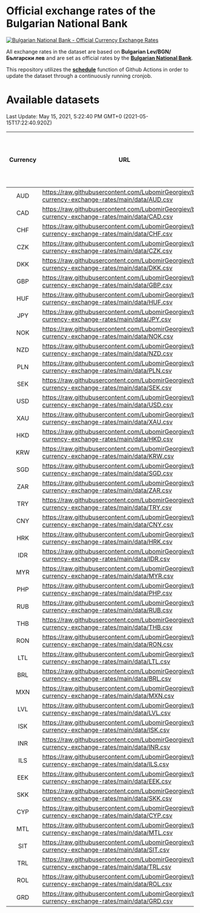 # Official exchange rates of the Bulgarian National Bank

[![Bulgarian National Bank - Official Currency Exchange Rates](https://github.com/LubomirGeorgiev/bnb-currency-exchange-rates/actions/workflows/update-rates.yml/badge.svg?branch=main)](https://github.com/LubomirGeorgiev/bnb-currency-exchange-rates/actions/workflows/update-rates.yml)

All exchange rates in the dataset are based on **Bulgarian Lev/BGN/Български лев** and are set as official rates by the [**Bulgarian National Bank**](https://www.bnb.bg/Statistics/StExternalSector/StExchangeRates/StERForeignCurrencies/index.htm?toLang=_EN).

This repository utilizes the [**schedule**](https://docs.github.com/en/actions/reference/events-that-trigger-workflows) function of Github Actions in order to update the dataset through a continuously running cronjob.

# Available datasets

<!-- START LINKS (DO NOT EVER FU*ING DELETE THIS COMMENT FOR THE LOVE OF YOUR LIFE!!! IF YOU ARE CURIOS HOW IT WORKS, YOU CAN HAVE A LOOK AT ./src/updateReadme.ts) -->

Last Update: May 15, 2021, 5:22:40 PM GMT+0 (2021-05-15T17:22:40.920Z)

| Currency | URL                                                                                             | Number of records | Number of missing days that were filled in |
| :------: | ----------------------------------------------------------------------------------------------- | :---------------: | :----------------------------------------: |
|   AUD    | https://raw.githubusercontent.com/LubomirGeorgiev/bnb-currency-exchange-rates/main/data/AUD.csv |       7532        |                    2327                    |
|   CAD    | https://raw.githubusercontent.com/LubomirGeorgiev/bnb-currency-exchange-rates/main/data/CAD.csv |       7532        |                    2327                    |
|   CHF    | https://raw.githubusercontent.com/LubomirGeorgiev/bnb-currency-exchange-rates/main/data/CHF.csv |       7532        |                    2327                    |
|   CZK    | https://raw.githubusercontent.com/LubomirGeorgiev/bnb-currency-exchange-rates/main/data/CZK.csv |       7532        |                    2327                    |
|   DKK    | https://raw.githubusercontent.com/LubomirGeorgiev/bnb-currency-exchange-rates/main/data/DKK.csv |       7532        |                    2327                    |
|   GBP    | https://raw.githubusercontent.com/LubomirGeorgiev/bnb-currency-exchange-rates/main/data/GBP.csv |       7532        |                    2327                    |
|   HUF    | https://raw.githubusercontent.com/LubomirGeorgiev/bnb-currency-exchange-rates/main/data/HUF.csv |       7532        |                    2327                    |
|   JPY    | https://raw.githubusercontent.com/LubomirGeorgiev/bnb-currency-exchange-rates/main/data/JPY.csv |       7532        |                    2327                    |
|   NOK    | https://raw.githubusercontent.com/LubomirGeorgiev/bnb-currency-exchange-rates/main/data/NOK.csv |       7532        |                    2327                    |
|   NZD    | https://raw.githubusercontent.com/LubomirGeorgiev/bnb-currency-exchange-rates/main/data/NZD.csv |       7532        |                    2327                    |
|   PLN    | https://raw.githubusercontent.com/LubomirGeorgiev/bnb-currency-exchange-rates/main/data/PLN.csv |       7532        |                    2327                    |
|   SEK    | https://raw.githubusercontent.com/LubomirGeorgiev/bnb-currency-exchange-rates/main/data/SEK.csv |       7532        |                    2327                    |
|   USD    | https://raw.githubusercontent.com/LubomirGeorgiev/bnb-currency-exchange-rates/main/data/USD.csv |       7532        |                    2327                    |
|   XAU    | https://raw.githubusercontent.com/LubomirGeorgiev/bnb-currency-exchange-rates/main/data/XAU.csv |       7532        |                    2329                    |
|   HKD    | https://raw.githubusercontent.com/LubomirGeorgiev/bnb-currency-exchange-rates/main/data/HKD.csv |       7230        |                    2236                    |
|   KRW    | https://raw.githubusercontent.com/LubomirGeorgiev/bnb-currency-exchange-rates/main/data/KRW.csv |       7230        |                    2236                    |
|   SGD    | https://raw.githubusercontent.com/LubomirGeorgiev/bnb-currency-exchange-rates/main/data/SGD.csv |       7230        |                    2236                    |
|   ZAR    | https://raw.githubusercontent.com/LubomirGeorgiev/bnb-currency-exchange-rates/main/data/ZAR.csv |       7230        |                    2236                    |
|   TRY    | https://raw.githubusercontent.com/LubomirGeorgiev/bnb-currency-exchange-rates/main/data/TRY.csv |       5955        |                    1842                    |
|   CNY    | https://raw.githubusercontent.com/LubomirGeorgiev/bnb-currency-exchange-rates/main/data/CNY.csv |       5835        |                    1806                    |
|   HRK    | https://raw.githubusercontent.com/LubomirGeorgiev/bnb-currency-exchange-rates/main/data/HRK.csv |       5835        |                    1806                    |
|   IDR    | https://raw.githubusercontent.com/LubomirGeorgiev/bnb-currency-exchange-rates/main/data/IDR.csv |       5835        |                    1806                    |
|   MYR    | https://raw.githubusercontent.com/LubomirGeorgiev/bnb-currency-exchange-rates/main/data/MYR.csv |       5835        |                    1806                    |
|   PHP    | https://raw.githubusercontent.com/LubomirGeorgiev/bnb-currency-exchange-rates/main/data/PHP.csv |       5835        |                    1806                    |
|   RUB    | https://raw.githubusercontent.com/LubomirGeorgiev/bnb-currency-exchange-rates/main/data/RUB.csv |       5835        |                    1806                    |
|   THB    | https://raw.githubusercontent.com/LubomirGeorgiev/bnb-currency-exchange-rates/main/data/THB.csv |       5835        |                    1806                    |
|   RON    | https://raw.githubusercontent.com/LubomirGeorgiev/bnb-currency-exchange-rates/main/data/RON.csv |       5776        |                    1788                    |
|   LTL    | https://raw.githubusercontent.com/LubomirGeorgiev/bnb-currency-exchange-rates/main/data/LTL.csv |       4910        |                    1506                    |
|   BRL    | https://raw.githubusercontent.com/LubomirGeorgiev/bnb-currency-exchange-rates/main/data/BRL.csv |       4865        |                    1509                    |
|   MXN    | https://raw.githubusercontent.com/LubomirGeorgiev/bnb-currency-exchange-rates/main/data/MXN.csv |       4865        |                    1509                    |
|   LVL    | https://raw.githubusercontent.com/LubomirGeorgiev/bnb-currency-exchange-rates/main/data/LVL.csv |       4547        |                    1394                    |
|   ISK    | https://raw.githubusercontent.com/LubomirGeorgiev/bnb-currency-exchange-rates/main/data/ISK.csv |       4530        |                    1403                    |
|   INR    | https://raw.githubusercontent.com/LubomirGeorgiev/bnb-currency-exchange-rates/main/data/INR.csv |       4498        |                    1395                    |
|   ILS    | https://raw.githubusercontent.com/LubomirGeorgiev/bnb-currency-exchange-rates/main/data/ILS.csv |       3772        |                    1174                    |
|   EEK    | https://raw.githubusercontent.com/LubomirGeorgiev/bnb-currency-exchange-rates/main/data/EEK.csv |       3757        |                    1150                    |
|   SKK    | https://raw.githubusercontent.com/LubomirGeorgiev/bnb-currency-exchange-rates/main/data/SKK.csv |       2727        |                    836                     |
|   CYP    | https://raw.githubusercontent.com/LubomirGeorgiev/bnb-currency-exchange-rates/main/data/CYP.csv |       2663        |                    814                     |
|   MTL    | https://raw.githubusercontent.com/LubomirGeorgiev/bnb-currency-exchange-rates/main/data/MTL.csv |       2361        |                    723                     |
|   SIT    | https://raw.githubusercontent.com/LubomirGeorgiev/bnb-currency-exchange-rates/main/data/SIT.csv |       2301        |                    704                     |
|   TRL    | https://raw.githubusercontent.com/LubomirGeorgiev/bnb-currency-exchange-rates/main/data/TRL.csv |       1575        |                    483                     |
|   ROL    | https://raw.githubusercontent.com/LubomirGeorgiev/bnb-currency-exchange-rates/main/data/ROL.csv |       1454        |                    448                     |
|   GRD    | https://raw.githubusercontent.com/LubomirGeorgiev/bnb-currency-exchange-rates/main/data/GRD.csv |        361        |                    109                     |

<!-- END LINKS (DO NOT EVER FU*ING DELETE THIS COMMENT FOR THE LOVE OF YOUR LIFE!!! IF YOU ARE CURIOS HOW IT WORKS, YOU CAN HAVE A LOOK AT ./src/updateReadme.ts) -->
